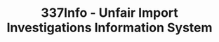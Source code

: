 ---
layout: default
bigquery: https://console.cloud.google.com/bigquery?p=patents-public-data&d=usitc_investigations&page=dataset&project=sheets-management-319211
citation: US International Trade Commission 337Info Unfair Import Investigations Information
  System
contributors: US International Trade Comission
cost: None
description: US International Trade Commission 337Info Unfair Import Investigations
  Information System contains data on investigations done under Section 337. Section
  337 declares the infringement of certain statutory intellectual property rights
  and other forms of unfair competition in import trade to be unlawful practices.
  Most Section 337 investigations involve allegations of patent or registered trademark
  infringement.
documentation: FAQ and tutorial available on the site
last_edit: 04/05/2022, 11:22:26
location: https://pubapps2.usitc.gov/337external/
maintained_by: US International Trade Comission
schema_fields:
- actualEndDateEvidHear
- patentNumber
- investigationTermDate
- currentStatus
- finalIdOnViolationIssue
- markmanHearing
- ouiiParticipation
- invUnfairAct
- finalDetNoViolation
- finalDetViolation
- dateComplaintFiled
- teoReliefGranted
- aljAssigned
- teoIdIssueDate
- actualStartDateEvidHear
- respondent
- docketNo
- finalIdOnViolationDue
- cafcAppeals
- teoIdDueDate
- teoProceedingInvolved
- title
- dateCreated
- targetDate
- publication_number
- ouiiAttorney
- complainant
- id
- startDateMarkmanHearing
- internalRemand
- trademarkNumbers
- endDateMarkmanHearing
- lastUpdated
- reportingRequirements
- dateOfPublicationFrNotice
- investigationType
- investigationNo
- copyrightNumbers
- scheduledStartDateEvidHear
- htsNumbers
- issueDateOtherNonFinal
- scheduledEndDateEvidHear
- currentActiveALJ
- patentNumbers
- gcAttorney
shortname: unfair_import_investigations
tags:
- import
- legal
- trade
timeframe: 2008-2021 (prior to 2008 downloadable as a JSON file)
title: 337Info - Unfair Import Investigations Information System
uuid: 2721f5ec-e599-4890-9265-9706719fc71e
---